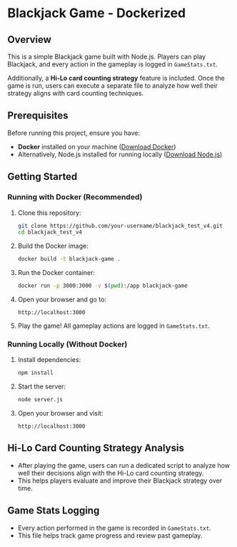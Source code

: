 # Blackjack Game - Dockerized

## Overview
This is a simple Blackjack game built with Node.js. Players can play Blackjack, and every action in the gameplay is logged in `GameStats.txt`.

Additionally, a **Hi-Lo card counting strategy** feature is included. Once the game is run, users can execute a separate file to analyze how well their strategy aligns with card counting techniques.

## Prerequisites
Before running this project, ensure you have:
- **Docker** installed on your machine ([Download Docker](https://www.docker.com/get-started))
- Alternatively, Node.js installed for running locally ([Download Node.js](https://nodejs.org/))

## Getting Started
### Running with Docker (Recommended)
1. Clone this repository:
   ```sh
   git clone https://github.com/your-username/blackjack_test_v4.git
   cd blackjack_test_v4
   ```
2. Build the Docker image:
   ```sh
   docker build -t blackjack-game .
   ```
3. Run the Docker container:
   ```sh
   docker run -p 3000:3000 -v $(pwd):/app blackjack-game
   ```
4. Open your browser and go to:
   ```
   http://localhost:3000
   ```
5. Play the game! All gameplay actions are logged in `GameStats.txt`.

### Running Locally (Without Docker)
1. Install dependencies:
   ```sh
   npm install
   ```
2. Start the server:
   ```sh
   node server.js
   ```
3. Open your browser and visit:
   ```
   http://localhost:3000
   ```

## Hi-Lo Card Counting Strategy Analysis
- After playing the game, users can run a dedicated script to analyze how well their decisions align with the Hi-Lo card counting strategy.
- This helps players evaluate and improve their Blackjack strategy over time.

## Game Stats Logging
- Every action performed in the game is recorded in `GameStats.txt`.
- This file helps track game progress and review past gameplay.

